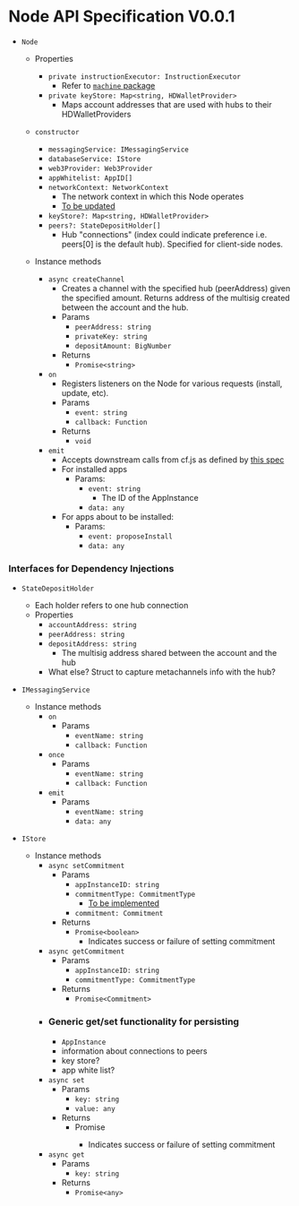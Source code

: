 # Node API Specification V0.0.1

- `Node`

  - Properties
    - `private instructionExecutor: InstructionExecutor`
      - Refer to [`machine` package](https://github.com/counterfactual/monorepo/blob/master/packages/machine/src/instruction-executor.ts#L22)
    - `private keyStore: Map<string, HDWalletProvider>`
      - Maps account addresses that are used with hubs to their HDWalletProviders
  - `constructor`

    - `messagingService: IMessagingService`
    - `databaseService: IStore`
    - `web3Provider: Web3Provider`
    - `appWhitelist: AppID[]`
    - `networkContext: NetworkContext`
      - The network context in which this Node operates
      - [To be updated](https://github.com/counterfactual/monorepo/blob/ac6bdcff3aad6ac67159c51446c611d4d1b55ce6/packages/cf.js/src/legacy/network.ts#L5-L11)
    - `keyStore?: Map<string, HDWalletProvider>`
    - `peers?: StateDepositHolder[]`
      - Hub "connections" (index could indicate preference i.e. peers[0] is the default hub). Specified for client-side nodes.

  - Instance methods
    - `async createChannel`
      - Creates a channel with the specified hub (peerAddress) given the specified amount. Returns address of the multisig created between the account and the hub.
      - Params
        - `peerAddress: string`
        - `privateKey: string`
        - `depositAmount: BigNumber`
      - Returns
        - `Promise<string>`
    - `on`
      - Registers listeners on the Node for various requests (install, update, etc).
      - Params
        - `event: string`
        - `callback: Function`
      - Returns
        - `void`
    - `emit`
      - Accepts downstream calls from cf.js as defined by [this spec](https://github.com/counterfactual/monorepo/blob/master/packages/cf.js/API_REFERENCE.md#public-methods)
      - For installed apps
        - Params:
          - `event: string`
            - The ID of the AppInstance
          - `data: any`
      - For apps about to be installed:
        - Params:
          - `event: proposeInstall`
          - `data: any`

### Interfaces for Dependency Injections

- `StateDepositHolder`

  - Each holder refers to one hub connection
  - Properties
    - `accountAddress: string`
    - `peerAddress: string`
    - `depositAddress: string`
      - The multisig address shared between the account and the hub
    - What else? Struct to capture metachannels info with the hub?

- `IMessagingService`

  - Instance methods
    - `on`
      - Params
        - `eventName: string`
        - `callback: Function`
    - `once`
      - Params
        - `eventName: string`
        - `callback: Function`
    - `emit`
      - Params
        - `eventName: string`
        - `data: any`

- `IStore`
  - Instance methods
    - `async setCommitment`
      - Params
        - `appInstanceID: string`
        - `commitmentType: CommitmentType`
          - [To be implemented](https://github.com/counterfactual/monorepo/blob/ac6bdcff3aad6ac67159c51446c611d4d1b55ce6/packages/cf.js/src/legacy/node/index.ts#L9-L12)
        - `commitment: Commitment`
      - Returns
        - `Promise<boolean>`
          - Indicates success or failure of setting commitment
    - `async getCommitment`
      - Params
        - `appInstanceID: string`
        - `commitmentType: CommitmentType`
      - Returns
        - `Promise<Commitment>`
    - ### Generic get/set functionality for persisting
      - `AppInstance`
      - information about connections to peers
      - key store?
      - app white list?
    - `async set`
      - Params
        - `key: string`
        - `value: any`
      - Returns
        - Promise<boolean>
          - Indicates success or failure of setting commitment
    - `async get`
      - Params
        - `key: string`
      - Returns
        - `Promise<any>`
